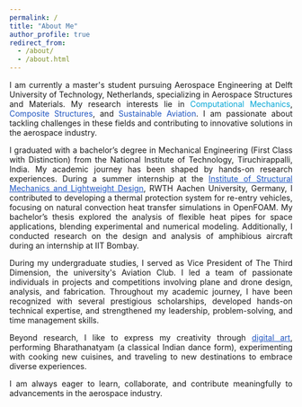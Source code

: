 ```yaml
---
permalink: /
title: "About Me"
author_profile: true
redirect_from: 
  - /about/
  - /about.html
---
```


<div style="text-align: justify;">
  <p>
    I am currently a master's student pursuing Aerospace Engineering at Delft University of Technology, Netherlands, specializing in Aerospace Structures and Materials. My research interests lie in <span style="color: rgb(0, 166, 214); ">Computational Mechanics</span>, <span style="color: rgb(31, 85, 193); ">Composite Structures</span>, and <span style="color: rgb(31, 85, 193); ">Sustainable Aviation</span>. I am passionate about tackling challenges in these fields and contributing to innovative solutions in the aerospace industry.
  </p>

  <p>
    I graduated with a bachelor’s degree in Mechanical Engineering (First Class with Distinction) from the National Institute of Technology, Tiruchirappalli, India. My academic journey has been shaped by hands-on research experiences. During a summer internship at the <a href="https://www.sla.rwth-aachen.de/cms/~fald/institut-fuer-strukturmechanik-und-leichtbau/?lidx=1" style="color: rgb(31, 85, 193);">Institute of Structural Mechanics and Lightweight Design</a>, RWTH Aachen University, Germany, I contributed to developing a thermal protection system for re-entry vehicles, focusing on natural convection heat transfer simulations in OpenFOAM. My bachelor’s thesis explored the analysis of flexible heat pipes for space applications, blending experimental and numerical modeling. Additionally, I conducted research on the design and analysis of amphibious aircraft during an internship at IIT Bombay.
  </p>

  <p>
    During my undergraduate studies, I served as Vice President of The Third Dimension, the university's Aviation Club. I led a team of passionate individuals in projects and competitions involving plane and drone design, analysis, and fabrication. Throughout my academic journey, I have been recognized with several prestigious scholarships, developed hands-on technical expertise, and strengthened my leadership, problem-solving, and time management skills.
  </p>

  <p>
    Beyond research, I like to express my creativity through <a href="https://www.instagram.com/jo_creations_/" style="color: rgb(31, 85, 193);">digital art</a>, performing Bharathanatyam (a classical Indian dance form), experimenting with cooking new cuisines, and traveling to new destinations to embrace diverse experiences.
  </p>

  <p>
    I am always eager to learn, collaborate, and contribute meaningfully to advancements in the aerospace industry.
  </p>
</div>
